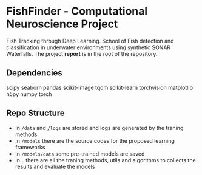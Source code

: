 # FishFinder - Computational Neuroscience Project
Fish Tracking through Deep Learning. School of Fish detection and classification in underwater environments using synthetic SONAR Waterfalls. The project __report__ is in the root of the repository.

## Dependencies
scipy
seaborn
pandas
scikit-image
tqdm
scikit-learn
torchvision
matplotlib
h5py
numpy
torch

## Repo Structure
* In `/data` and `/logs` are stored and logs are generated by the traning methods
* In `/models` there are the source codes for the proposed learning frameworks
* In `/models/data` some pre-trained models are saved
* In `.` there are all the traning methods, utils and algorithms to collects the results and evaluate the models
